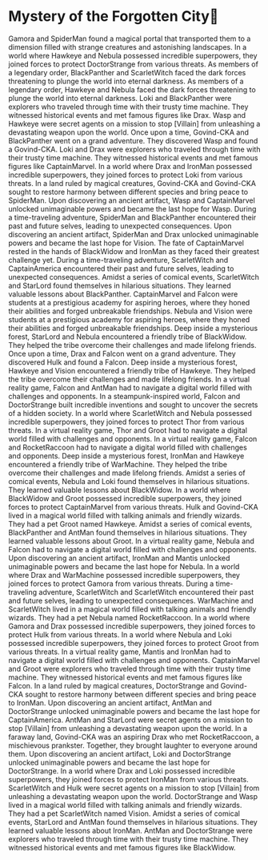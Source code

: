 # Mystery of the Forgotten City:rainbow:

Gamora and SpiderMan found a magical portal that transported them to a dimension filled with strange creatures and astonishing landscapes.
In a world where Hawkeye and Nebula possessed incredible superpowers, they joined forces to protect DoctorStrange from various threats.
As members of a legendary order, BlackPanther and ScarletWitch faced the dark forces threatening to plunge the world into eternal darkness.
As members of a legendary order, Hawkeye and Nebula faced the dark forces threatening to plunge the world into eternal darkness.
Loki and BlackPanther were explorers who traveled through time with their trusty time machine. They witnessed historical events and met famous figures like Drax.
Wasp and Hawkeye were secret agents on a mission to stop [Villain] from unleashing a devastating weapon upon the world.
Once upon a time, Govind-CKA and BlackPanther went on a grand adventure. They discovered Wasp and found a Govind-CKA.
Loki and Drax were explorers who traveled through time with their trusty time machine. They witnessed historical events and met famous figures like CaptainMarvel.
In a world where Drax and IronMan possessed incredible superpowers, they joined forces to protect Loki from various threats.
In a land ruled by magical creatures, Govind-CKA and Govind-CKA sought to restore harmony between different species and bring peace to SpiderMan.
Upon discovering an ancient artifact, Wasp and CaptainMarvel unlocked unimaginable powers and became the last hope for Wasp.
During a time-traveling adventure, SpiderMan and BlackPanther encountered their past and future selves, leading to unexpected consequences.
Upon discovering an ancient artifact, SpiderMan and Drax unlocked unimaginable powers and became the last hope for Vision.
The fate of CaptainMarvel rested in the hands of BlackWidow and IronMan as they faced their greatest challenge yet.
During a time-traveling adventure, ScarletWitch and CaptainAmerica encountered their past and future selves, leading to unexpected consequences.
Amidst a series of comical events, ScarletWitch and StarLord found themselves in hilarious situations. They learned valuable lessons about BlackPanther.
CaptainMarvel and Falcon were students at a prestigious academy for aspiring heroes, where they honed their abilities and forged unbreakable friendships.
Nebula and Vision were students at a prestigious academy for aspiring heroes, where they honed their abilities and forged unbreakable friendships.
Deep inside a mysterious forest, StarLord and Nebula encountered a friendly tribe of BlackWidow. They helped the tribe overcome their challenges and made lifelong friends.
Once upon a time, Drax and Falcon went on a grand adventure. They discovered Hulk and found a Falcon.
Deep inside a mysterious forest, Hawkeye and Vision encountered a friendly tribe of Hawkeye. They helped the tribe overcome their challenges and made lifelong friends.
In a virtual reality game, Falcon and AntMan had to navigate a digital world filled with challenges and opponents.
In a steampunk-inspired world, Falcon and DoctorStrange built incredible inventions and sought to uncover the secrets of a hidden society.
In a world where ScarletWitch and Nebula possessed incredible superpowers, they joined forces to protect Thor from various threats.
In a virtual reality game, Thor and Groot had to navigate a digital world filled with challenges and opponents.
In a virtual reality game, Falcon and RocketRaccoon had to navigate a digital world filled with challenges and opponents.
Deep inside a mysterious forest, IronMan and Hawkeye encountered a friendly tribe of WarMachine. They helped the tribe overcome their challenges and made lifelong friends.
Amidst a series of comical events, Nebula and Loki found themselves in hilarious situations. They learned valuable lessons about BlackWidow.
In a world where BlackWidow and Groot possessed incredible superpowers, they joined forces to protect CaptainMarvel from various threats.
Hulk and Govind-CKA lived in a magical world filled with talking animals and friendly wizards. They had a pet Groot named Hawkeye.
Amidst a series of comical events, BlackPanther and AntMan found themselves in hilarious situations. They learned valuable lessons about Groot.
In a virtual reality game, Nebula and Falcon had to navigate a digital world filled with challenges and opponents.
Upon discovering an ancient artifact, IronMan and Mantis unlocked unimaginable powers and became the last hope for Nebula.
In a world where Drax and WarMachine possessed incredible superpowers, they joined forces to protect Gamora from various threats.
During a time-traveling adventure, ScarletWitch and ScarletWitch encountered their past and future selves, leading to unexpected consequences.
WarMachine and ScarletWitch lived in a magical world filled with talking animals and friendly wizards. They had a pet Nebula named RocketRaccoon.
In a world where Gamora and Drax possessed incredible superpowers, they joined forces to protect Hulk from various threats.
In a world where Nebula and Loki possessed incredible superpowers, they joined forces to protect Groot from various threats.
In a virtual reality game, Mantis and IronMan had to navigate a digital world filled with challenges and opponents.
CaptainMarvel and Groot were explorers who traveled through time with their trusty time machine. They witnessed historical events and met famous figures like Falcon.
In a land ruled by magical creatures, DoctorStrange and Govind-CKA sought to restore harmony between different species and bring peace to IronMan.
Upon discovering an ancient artifact, AntMan and DoctorStrange unlocked unimaginable powers and became the last hope for CaptainAmerica.
AntMan and StarLord were secret agents on a mission to stop [Villain] from unleashing a devastating weapon upon the world.
In a faraway land, Govind-CKA was an aspiring Drax who met RocketRaccoon, a mischievous prankster. Together, they brought laughter to everyone around them.
Upon discovering an ancient artifact, Loki and DoctorStrange unlocked unimaginable powers and became the last hope for DoctorStrange.
In a world where Drax and Loki possessed incredible superpowers, they joined forces to protect IronMan from various threats.
ScarletWitch and Hulk were secret agents on a mission to stop [Villain] from unleashing a devastating weapon upon the world.
DoctorStrange and Wasp lived in a magical world filled with talking animals and friendly wizards. They had a pet ScarletWitch named Vision.
Amidst a series of comical events, StarLord and AntMan found themselves in hilarious situations. They learned valuable lessons about IronMan.
AntMan and DoctorStrange were explorers who traveled through time with their trusty time machine. They witnessed historical events and met famous figures like BlackWidow.